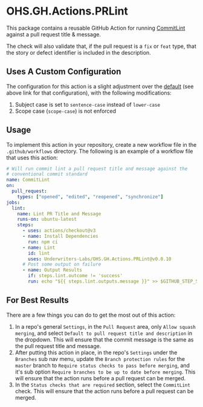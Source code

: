 # OHS.GH.Actions.PRLint

This package contains a reusable GitHub Action for running [CommitLint](https://github.com/conventional-changelog/commitlint) against a pull request title & message.

The check will also validate that, if the pull request is a `fix` or `feat` type, that the story or defect identifier is included in the description.

## Uses A Custom Configuration

The configuration for this action is a slight adjustment over the [default](https://github.com/conventional-changelog/commitlint/tree/master/@commitlint/config-conventional) (see above link for that configuration), with the following modifications:

1. Subject case is set to `sentence-case` instead of `lower-case`
2. Scope case (`scope-case`) is not enforced

## Usage

To implement this action in your repository, create a new workflow file in the `.github/workflows` directory. The following is an example of a workflow file that uses this action:

```yaml
# Will run commit lint a pull request title and message against the
# conventional commit standard
name: CommitLint
on:
  pull_request:
    types: ["opened", "edited", "reopened", "synchronize"]
jobs:
  lint:
    name: Lint PR Title and Message
    runs-on: ubuntu-latest
    steps:
      - uses: actions/checkout@v3
      - name: Install Dependencies
        run: npm ci
      - name: Lint
        id: lint
        uses: Underwriters-Labs/OHS.GH.Actions.PRLint@v0.0.10
      # Post some output on failure
      - name: Output Results
        if: steps.lint.outcome != 'success'
        run: echo "${{ steps.lint.outputs.message }}" >> $GITHUB_STEP_SUMMARY
```

## For Best Results

There are a few things you can do to get the most out of this action:

1. In a repo's general `Settings`, in the `Pull Request` area, only `Allow squash merging`, and select `Default to pull request title and description` in the dropdown. This will ensure that the commit message is the same as the pull request title and message.
2. After putting this action in place, in the repo's `Settings` under the `Branches` sub nav menu, update the `Branch protection rules` for the `master` branch to `Require status checks to pass before merging`, and it's sub option `Require branches to be up to date before merging`. This will ensure that the action runs before a pull request can be merged.
3. In the `Status checks that are required` section, select the `CommitLint` check. This will ensure that the action runs before a pull request can be merged.
